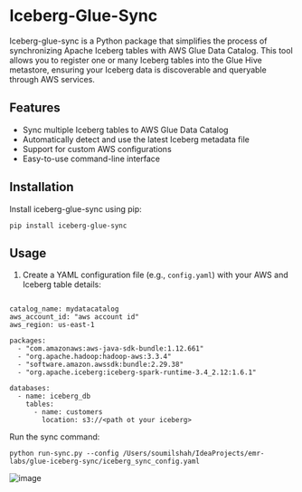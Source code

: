 # Iceberg-Glue-Sync

Iceberg-glue-sync is a Python package that simplifies the process of synchronizing Apache Iceberg tables with AWS Glue Data Catalog. This tool allows you to register one or many Iceberg tables into the Glue Hive metastore, ensuring your Iceberg data is discoverable and queryable through AWS services.

## Features

- Sync multiple Iceberg tables to AWS Glue Data Catalog
- Automatically detect and use the latest Iceberg metadata file
- Support for custom AWS configurations
- Easy-to-use command-line interface

## Installation

Install iceberg-glue-sync using pip:
```
pip install iceberg-glue-sync

```

## Usage

1. Create a YAML configuration file (e.g., `config.yaml`) with your AWS and Iceberg table details:
```

catalog_name: mydatacatalog
aws_account_id: "aws account id"
aws_region: us-east-1

packages:
  - "com.amazonaws:aws-java-sdk-bundle:1.12.661"
  - "org.apache.hadoop:hadoop-aws:3.3.4"
  - "software.amazon.awssdk:bundle:2.29.38"
  - "org.apache.iceberg:iceberg-spark-runtime-3.4_2.12:1.6.1"

databases:
  - name: iceberg_db
    tables:
      - name: customers
        location: s3://<path ot your iceberg>

```
 Run the sync command:
 ```
python run-sync.py --config /Users/soumilshah/IdeaProjects/emr-labs/glue-iceberg-sync/iceberg_sync_config.yaml

```
![image](https://github.com/user-attachments/assets/b7a0f042-806b-4a66-b86a-04af62de2c5e)

